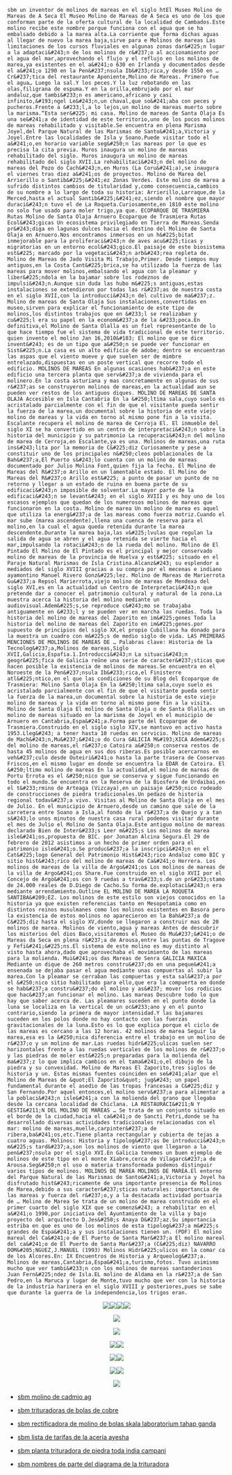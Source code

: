 
```
sbm un inventor de molinos de mareas en el siglo htEl Museo Molino de Mareas de A Seca El Museo Molino de Mareas de A Seca es uno de los que conforman parte de la oferta cultural de la localidad de Cambados.Este molino recibe este nombre porque funciona con el agua que se ha embalsado debido a la marea alta.La corriente que forma dichas aguas al llegar de nuevo la marea baja,sirve para e Molinos de mareas Las limitaciones de los cursos fluviales en algunas zonas dar&#225;n lugar a la adaptaci&#243;n de los molinos de r&#237;o al accionamiento por el agua del mar,aprovechando el flujo y el reflujo en los molinos de marea,ya existentes en el a&#241;o 630 en Irlanda y documentados desde el a&#241;o 1290 en la Pen&#237;nsula Ib&#233;rica,y desde 1550 en … Cr&#237;tica del restaurante Aponiente,Molino de Mareas. Primero fue el agua… Luego la sal.Y los peces.Y la luz rebotando en las olas,filigrana de espuma.Y en la orilla,embrujado por el mar andaluz,que tambi&#233;n es americano,africano y casi infinito,&#193;ngel Le&#243;n,un chaval,que so&#241;aba con peces y pucheros.Frente a &#233;l,a lo lejos,un molino de mareas muerto sobre la marisma.“Esta ser&#225; mi casa. Molino de mareas de Santa Olaja Es una se&#241;a de identidad de este territorio,uno de los pocos molinos de mareas rehabilitado y visitable.Se encuentra en plena Marisma Joyel,del Parque Natural de las Marismas de Santo&#241;a,Victoria y Joyel.Entre las localidades de Isla y Soano.Puede visitar todo el a&#241;o,en horario variable seg&#250;n las mareas por lo que es precisa la cita previa. Muros inaugura un molino de mareas rehabilitado del siglo. Muros inaugura un molino de mareas rehabilitado del siglo XVII.La rehabilitaci&#243;n del molino de mareas del Pozo do Cach&#243;n,en Muros (La Coru&#241;a),se inaugura el viernes tras diez a&#241;os de proyectos. Molino de Marea del Arrierillo o Santib&#225;&#241;ez Zonas Verdes. Este molino de marea a sufrido distintos cambios de titularidad y,como consecuencia,cambios de su nombre a lo largo de toda su historia: Arrierillo,Larraque,de la Merced,hasta el actual Santib&#225;&#241;ez,siendo el nombre que mayor duraci&#243;n tuvo el de La Roqueta.Curiosamente,en 1810 este molino no solo fue usado para moler trigo,ya que. ECOPARQUE DE TRASMIERA Rutas Molino de Santa Olaja Arnuero Ecoparque de Trasmiera Rutas Ecol&#243;gicas Un ecosistema privilegiado en Tierra de Mareas.Senda pr&#243;diga en lagunas dulces hacia el destino del Molino de Santa Olaja en Arnuero.Nos encontramos inmersos en un h&#225;bitat inmejorable para la proliferaci&#243;n de aves acu&#225;ticas y migratorias en un entorno ecol&#243;gico.El paisaje de este biosistema est&#225; marcado por la vegetaci&#243;n arb&#243;rea repleta de. Molino de Mareas de Jado Visita Mi Trabajo,Primer. Desde tiempos muy antiguos,en la Costa Cant&#225;brica,se ha utilizado la fuerza de las mareas para mover molinos,embalsando el agua con la pleamar y liber&#225;ndola en la bajamar sobre los rodeznos de impulsi&#243;n.Aunque sin duda las hubo m&#225;s antiguas,estas instalaciones se extendieron por todas las r&#237;as de nuestra costa en el siglo XVII,con la introducci&#243;n del cultivo de ma&#237;z. Molino de mareas de Santa Olaja Sus instalaciones,convertidas en museo,sirven para explicar el funcionamiento de este tipo de molinos,los distintos trabajos que en &#233;l se realizaban y cu&#225;l era su papel en la econom&#237;a de la &#233;poca.En definitiva,el Molino de Santa Olalla es un fiel representante de lo que hace tiempo fue el sistema de vida tradicional de este territorio. quien invento el molino Jan 16,2010&#183; El molino que se dice invent&#243; es de un tipo que a&#250;n se puede ver funcionar en Sist&#225;n.La casa es un alto edificio de adobe; dentro se encuentran las aspas que el viento mueve y que suelen ser de mimbre entrelazado,dispuestas en un poste vertical que recorre todo el edificio. MOLINOS DE MAREAS En algunas ocasiones hab&#237;a en este edificio una tercera planta que serv&#237;a de vivienda para el molinero.En la costa asturiana y mas concretamente en algunas de sus r&#237;as se construyeron molinos de mareas,en la actualidad aun se pueden ver restos de los antiguos diques. MOLINO DE MAREAS DE SANTA OLAJA Accesible en Isla Cantabria En la &#250;ltima sala,cuyo suelo es acristalado parcialmente con el fin de que el visitante pueda sentir la fuerza de la marea,un documental sobre la historia de este viejo molino de mareas y la vida en torno al mismo pone fin a la visita. Escalante recupera el molino de marea de Cerroja El. El inmueble del siglo XI se ha convertido en un centro de interpretaci&#243;n sobre la historia del municipio y su patrimonio La recuperaci&#243;n del molino de marea de Cerroja,en Escalante,ya es una. Molinos de mareas,una ruta ins&#243;lita por la memoria de C&#225;diz Curiosamente y pese a constituir uno de los principales n&#250;cleos poblacionales de la Bah&#237;a,El Puerto s&#243;lo cuenta con un molino de mareas documentado por Julio Molina Font,quien fija la fecha. El Molino de Mareas del R&#237;o Arillo en un lamentable estado. El Molino de Mareas del R&#237;o Arillo est&#225; a punto de pasar un punto de no retorno y llegar a un estado de ruina en buena parte de su edificaci&#243;n imposible de solventar.La mayor parte de la edificaci&#243;n se levant&#243; en el siglo XVIII y es hoy uno de los escasos ejemplos que quedan de los numerosos molinos de mareas que funcionaron en la costa. Molino de marea Un molino de marea es aquel que utiliza la energ&#237;a de las mareas como fuerza motriz.Cuando el mar sube (marea ascendente),llena una cuenca de reserva para el molino,en la cual el agua queda retenida durante la marea descendente.Durante la marea baja,las v&#225;lvulas que regulan la salida de agua se abren y el agua retenida se vierte hacia el mar,impulsando la rotaci&#243;n de la rueda del molino. Molino de El Pintado El Molino de El Pintado es el principal y mejor conservado molino de mareas de la provincia de Huelva y est&#225; situado en el Paraje Natural Marismas de Isla Cristina.Alcanz&#243; su esplendor a mediados del siglo XVIII gracias a su compra por el mecenas e indiano ayamontino Manuel Rivero Gonz&#225;lez. Molino de Mareas de Marierrota Gu&#237;a Repsol Marierrota,viejo molino de mareas de Mendexa del siglo XVI,es en la actualidad un Centro de Interpretaci&#243;n que pretende dar a conocer el patrimonio cultural y natural de la zona.La muestra acerca la historia del molino mediante un audiovisual.Adem&#225;s,se reproduce c&#243;mo se trabajaba antiguamente en &#233;l y se pueden ver en marcha las ruedas. Toda la historia del molino de mareas del Zaporito en im&#225;genes Toda la historia del molino de mareas del Zaporito en im&#225;genes.por supuesto de principios del siglo XX,el propio Cubillana ha donado para la muestra un cuadro con m&#225;s de medio siglo de vida. LAS PRIMERAS MENCIONES DE MOLINOS DE MAREAS DE … Palabras clave: Historia de la Tecnolog&#237;a,Molinos de mareas,Siglo XVII,Galicia,Espafia.1.Introducci&#243;n La situaci&#243;n geogr&#225;fica de Galicia reŭne una serie de caracter&#237;sticas que hacen posible la existencia de molinos de mareas.Se encuentra en el Noroeste de la Pen&#237;nsula Ib&#233;rica,el Finisterre atl&#225;ntico,en el que las condiciones de su Blog del Ecoparque de Trasmiera: Molino Santa Olaja En la &#250;ltima sala,cuyo suelo es acristalado parcialmente con el fin de que el visitante pueda sentir la fuerza de la marea,un documental sobre la historia de este viejo molino de mareas y la vida en torno al mismo pone fin a la visita. Molino de Santa Olaja El molino de Santa Olaja o de Santa Olalla,es un molino de mareas situado en la marisma de Joyel en el municipio de Arnuero en Cantabria,Espa&#241;a.Forma parte del Ecoparque de Trasmiera.Construido en el siglo siglo XIV,se mantuvo en activo hasta 1953.Lleg&#243; a tener hasta 10 ruedas en servicio. Molino de mareas de Mach&#243;n,Mu&#237;&#241;o do Cura GALICIA M&#193;XICA Adem&#225;s del molino de mareas,el r&#237;o Catoira a&#250;n conserva restos de hasta 45 molinos de agua en sus dos riberas.Es posible acercarnos en veh&#237;culo desde Outeiri&#241;o hasta la parte trasera de Conservas Friscos,en el mismo lugar en donde se encuentra la EDAR de Catoira. El &#250;ltimo molino de mareas En la actualidad,el molino de mareas de Portu Errota es el &#250;nico que se conserva y sigue funcionando en todo el mundo.Se encuentra en la Reserva de la Biosfera de Urdaibai,en el t&#233;rmino de Arteaga (Vizcaya),en un paisaje &#250;nico rodeado de construcciones de piedra tradicionales.Un pedazo de historia regional todav&#237;a vivo. Visitas al Molino de Santa Olaja en el mes de Julio. En el municipio de Arnuero,desde un camino que sale de la carretera entre Soano a Isla,al fondo de la r&#237;a de Quejo y a tan s&#243;lo unos minutos de nuestra casa rural podemos visitar durante el mes de Julio el Molino de Santa Olaja.Este antiguo molino de mareas declarado Bien de Inter&#233;s Leer m&#225;s Los molinos de marea isle&#241;os,propuesta de BIC. por Jonatan Alcina Segura.El 29 de febrero de 2012 asistimos a un hecho de primer orden para el patrimonio isle&#241;o.Se produc&#237;a la inscripci&#243;n en el Cat&#225;logo General del Patrimonio Hist&#243;rico Andaluz como BIC y sitio hist&#243;rico del molino de mareas de Ca&#241;o Herrera. Los molinos de mareas de la villa de Argo&#241;os Los molinos de mareas de la villa de Argo&#241;os Share.Fue construido en el siglo XVII por el Concejo de Argo&#241;os con 9 ruedas a trav&#233;s.de un pr&#233;stamo de 24.000 reales de D.Diego de Cacho.Su forma de.explotaci&#243;n era mediante arrendamiento.Outline EL MOLINO DE MAREA LA ROQUETA SANTIBA&#209;EZ. Los molinos de este estilo son viejos conocidos en la historia ya que existen referencias tanto en Mesopotamia como en distintos reinos musulmanes como los molinos existentes en Basora pero la existencia de estos molinos no aparecieron en la Bah&#237;a de C&#225;diz hasta el siglo XV,donde se llegaron a construir mas de 20 molinos de marea. Molinos de viento,agua y mareas Antes de descubrir los misterios del dios Baco,visitaremos el Museo do Mu&#237;&#241;o de Mareas da Seca en plena r&#237;a de Arousa,entre las puntas de Tragove y Fefi&#241;&#225;ns.El sistema de este molino es muy distinto al visto hasta ahora,dado que aprovechaba el movimiento de las mareas para la molienda. Mui&#241;os das Mareas de Senra GALICIA MAXICA Mediante un dique de 260 metros constru&#237;do en una peque&#241;a ensenada se dejaba pasar el agua mediante unas compuertas al subir la marea.Con la pleamar se cerraban las compuertas y esta sal&#237;a por el &#250;nico sitio habilitado para ello,que era la compuerta en donde se hab&#237;a constru&#237;do el molino y as&#237; mover los rodicios que hac&#237;an funcionar el molino. Las mareas Descubre todo lo que hay que saber acerca de. Las pleamares suceden en el punto donde la luna se localiza en la vertical de un oc&#233;ano y en el punto contrario,siendo la primera de mayor intensidad.Y las bajamares suceden en los polos donde no hay contacto con las fuerzas gravitacionales de la luna.Esto es lo que explica porque el ciclo de las mareas es cercano a las 12 horas. 42 molinos de marea Seguir la marea,esa es la &#250;nica diferencia entre el trabajo en un molino de r&#237;o y un molino de mar.Las ruedas hidr&#225;ulicas suelen ser horizontales frente a las ruedas verticales de los molinos de r&#237;o y las piedras de moler est&#225;n preparadas para la molienda del ma&#237;z lo que implica cambios en el tama&#241;o,el dibujo de la piedra y su convexidad. Molino de Mareas El Zaporito,tres siglos de historia y un. Estas mismas fuentes coinciden en se&#241;alar que el Molino de Mareas de &quot;El Zaporito&quot; jug&#243; un papel fundamental durante el asedio de las tropas francesas a C&#225;diz y San Fernando.Por aquel entonces,el molino serv&#237;a para alimentar a la poblaci&#243;n isle&#241;a con la molienda del grano que llegaba desde la cercana localidad de Chiclana. LA RESTAURACI&#211;N Y GESTI&#211;N DEL MOLINO DE MAREAS … Se trata de un conjunto situado en el borde de la ciudad,hacia el ca&#241;o de Sancti Petri,donde se ha desarrollado diversas actividades tradicionales relacionadas con el mar: molino de mareas,muelle,carpinter&#237;a de ribera,ba&#241;os,etc.Tiene planta rectangular y cubierta de tejas a cuatro aguas. Molinos: Historia y tipolog&#237;as De introducci&#243;n m&#225;s tard&#237;a,son los molinos de viento que llegaron a la pen&#237;nsula por el siglo XVI.En Galicia tenemos un buen ejemplo de molinos de este tipo en el monte Xiabre,cerca de Vilagarc&#237;a de Arousa.Seg&#250;n el uso o materia transformada podemos distinguir varios tipos de molinos. MOLINOS DE MAREA MOLINOS DE MAREA.El entorno del Parque Natural de las Marismas de Santo&#241;a,Victoria y Joyel ha disfrutado hist&#243;ricamente de una importante presencia de Molinos de Marea,debido a sus caracter&#237;sticas naturales: importancia de las mareas y fuerza del r&#237;o,y a la destacada actividad portuaria de … Molino de Marea Se trata de un molino de marea construido en el primer cuarto del siglo XIX que se comenz&#243; a rehabilitar en el a&#241;o 1990,por iniciativa del Ayuntamiento de la villa y bajo proyecto del arquitecto D.Jes&#250;s Anaya D&#237;az.Su importancia estriba en que es uno de los molinos de esta tipolog&#237;a m&#225;s grandes de Espa&#241;a y sus instalaciones tienen un. (PDF) El molino mareal del Ca&#241;o de El Puerto de Santa Mar&#237;a El molino mareal del ca&#241;o de El Puerto de Santa Mar&#237;a (C&#225;diz) NAVARRO DOM&#205;NGUEZ,J.MANUEL (1993) Molinos Hidr&#225;ulicos en la comar ca de los Alcores.En: IX Encuentros de Historia y Arqueolog&#237;a. Molinos de mareas,Cantabria,Espa&#241;a,turismo,fotos. Tuvo asimismo mucho que ver tambi&#233;n con los molinos de mareas santanderinos Juan Fern&#225;ndez de Isla.EL molino de Aldama en la r&#237;a de San Pedro,en la Maruca y lugar de Monte,tuvo mucho que ver con la historia de la industria harinera en el siglo XVIII y posteriores,pues se sabe que durante la guerra de la independencia,los trigos eran. 
```

<div align="center">

<a href="https://es-mill.shibang-china.com/github&k=sbm+un+inventor+de+molinos+de+mareas+en+el+siglo+ht"><img src="https://static.shibang-china.com/es/mill/index.jpg"></a><a href="https://es-mill.shibang-china.com/materials.htmlgithub&k=sbm+un+inventor+de+molinos+de+mareas+en+el+siglo+ht"><img src="https://static.shibang-china.com/es/mill/materials.jpg"></a><a href="https://es-mill.shibang-china.com/about.htmlgithub&k=sbm+un+inventor+de+molinos+de+mareas+en+el+siglo+ht"><img src="https://static.shibang-china.com/es/mill/about.jpg"></a><a href="https://es-mill.shibang-china.com/contact.htmlgithub&k=sbm+un+inventor+de+molinos+de+mareas+en+el+siglo+ht"><img src="https://static.shibang-china.com/es/mill/contact.jpg"></a>

<a href="https://es-mill.shibang-china.com/github&k=sbm+un+inventor+de+molinos+de+mareas+en+el+siglo+ht"><img src="https://static.shibang-china.com/es/mill/banner.jpg"></a>

<a href="https://swt.shibang-china.com/github&k=sbm+un+inventor+de+molinos+de+mareas+en+el+siglo+ht"><img src="https://static.shibang-china.com/es/mill/chat.jpg"></a>

<a href="https://es-mill.shibang-china.com/products/vertical-roller-mill.htmlgithub&k=sbm+un+inventor+de+molinos+de+mareas+en+el+siglo+ht"><img src="https://static.shibang-china.com/es/mill/vertical.jpg"></a><a href="https://es-mill.shibang-china.com/products/raymond-mill.htmlgithub&k=sbm+un+inventor+de+molinos+de+mareas+en+el+siglo+ht"><img src="https://static.shibang-china.com/es/mill/raymond.jpg"></a>

<a href="https://es-mill.shibang-china.com/products/ultrafine-grinding-mill.htmlgithub&k=sbm+un+inventor+de+molinos+de+mareas+en+el+siglo+ht"><img src="https://static.shibang-china.com/es/mill/ultrafine.jpg"></a><a href="https://es-mill.shibang-china.com/products/trapezium-grinding-mill.htmlgithub&k=sbm+un+inventor+de+molinos+de+mareas+en+el+siglo+ht"><img src="https://static.shibang-china.com/es/mill/trapezium.jpg"></a>

<a href="https://es-mill.shibang-china.com/products/ball-mill.htmlgithub&k=sbm+un+inventor+de+molinos+de+mareas+en+el+siglo+ht"><img src="https://static.shibang-china.com/es/mill/ball.jpg"></a><a href="https://es-mill.shibang-china.com/products/hammer-mill.htmlgithub&k=sbm+un+inventor+de+molinos+de+mareas+en+el+siglo+ht"><img src="https://static.shibang-china.com/es/mill/hammer.jpg"></a>

<a href="https://swt.shibang-china.com/github&k=sbm+un+inventor+de+molinos+de+mareas+en+el+siglo+ht"><img src="https://static.shibang-china.com/es/mill/case.jpg"></a>

</div>


* [sbm molino de cadmio ag](sbm%20molino%20de%20cadmio%20ag.md)

* [sbm trituradoras de bolas de cobre](sbm%20trituradoras%20de%20bolas%20de%20cobre.md)

* [sbm rectificadora de molino de bolas skala laboratorium tahap ganda](sbm%20rectificadora%20de%20molino%20de%20bolas%20skala%20laboratorium%20tahap%20ganda.md)

* [sbm lista de tarifas de la acería ayesha](sbm%20lista%20de%20tarifas%20de%20la%20acer%C3%ADa%20ayesha.md)

* [sbm planta trituradora de piedra toda india campani](sbm%20planta%20trituradora%20de%20piedra%20toda%20india%20campani.md)

* [sbm nombres de parte del diagrama de la trituradora](sbm%20nombres%20de%20parte%20del%20diagrama%20de%20la%20trituradora.md)